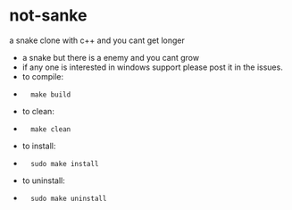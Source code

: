# not-sanke
a snake clone with c++ and you cant get longer
- a snake but there is a enemy and you cant grow
- if any one is interested in windows support please post it in the issues.
- to compile: 
- 		make build
- to clean: 
- 		make clean
- to install: 
- 		sudo make install
- to uninstall: 
- 		sudo make uninstall
